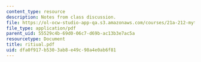 ```yaml
---
content_type: resource
description: Notes from class discussion.
file: https://ol-ocw-studio-app-qa.s3.amazonaws.com/courses/21a-212-myth-ritual-and-symbolism-spring-2004/dfa0f917b5303ab8e49c98a4e0ab6f81_ritiual.pdf
file_type: application/pdf
parent_uid: 55529c4b-69d0-06c7-d69b-ac13b3e7ac5a
resourcetype: Document
title: ritiual.pdf
uid: dfa0f917-b530-3ab8-e49c-98a4e0ab6f81
---
```

